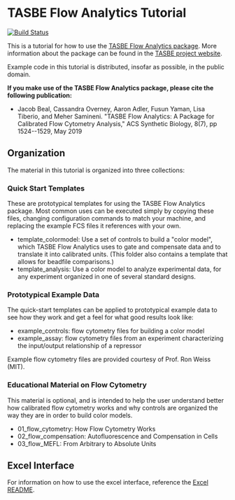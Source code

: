 # TASBE Flow Analytics Tutorial
[![Build Status](https://travis-ci.org/TASBE/TASBEFlowAnalytics-Tutorial.svg?branch=master)](https://travis-ci.org/TASBE/TASBEFlowAnalytics-Tutorial)

This is a tutorial for how to use the [TASBE Flow Analytics package](https://github.com/TASBE/TASBEFlowAnalytics). More information about the package can be found in the [TASBE project website](https://tasbe.github.io/).

Example code in this tutorial is distributed, insofar as possible, in
the public domain.

**If you make use of the TASBE Flow Analytics package, please cite
the following publication:**

* Jacob Beal, Cassandra Overney, Aaron Adler, Fusun Yaman, Lisa Tiberio, and Meher Samineni. "TASBE Flow Analytics: A Package for Calibrated Flow Cytometry Analysis," ACS Synthetic Biology, 8(7), pp 1524--1529, May 2019
  
## Organization

The material in this tutorial is organized into three collections:

### Quick Start Templates

These are prototypical templates for using the TASBE Flow Analytics package.
Most common uses can be executed simply by copying these files, changing configuration commands to match your machine, and replacing the example FCS files it references with your own.

* template_colormodel: Use a set of controls to build a "color model", which TASBE Flow Analytics uses to gate and compensate data and to translate it into calibrated units. (This folder also contains a template that allows for beadfile comparisons.)
* template_analysis: Use a color model to analyze experimental data, for any experiment organized in one of several standard designs.

### Prototypical Example Data

The quick-start templates can be applied to prototypical example data to see how they work and get a feel for what good results look like:

* example_controls: flow cytometry files for building a color model
* example_assay: flow cytometry files from an experiment characterizing the input/output relationship of a repressor

Example flow cytometry files are provided courtesy of Prof. Ron Weiss (MIT).

### Educational Material on Flow Cytometry

This material is optional, and is intended to help the user understand better how calibrated flow cytometry works and why controls are organized the way they are in order to build color models.

* 01_flow_cytometry: How Flow Cytometry Works
* 02_flow_compensation: Autofluorescence and Compensation in Cells
* 03_flow_MEFL: From Arbitrary to Absolute Units

## Excel Interface
For information on how to use the excel interface, reference the [Excel README](https://github.com/TASBE/TASBEFlowAnalytics-Tutorial/blob/coverney.issue481/Excel_README.md). 
